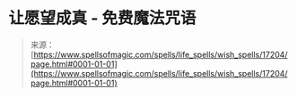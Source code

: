 <!--yml

分类：未分类

日期：2024年06月12日 18:58:09

-->

# 让愿望成真 - 免费魔法咒语

> 来源：[https://www.spellsofmagic.com/spells/life_spells/wish_spells/17204/page.html#0001-01-01](https://www.spellsofmagic.com/spells/life_spells/wish_spells/17204/page.html#0001-01-01)
